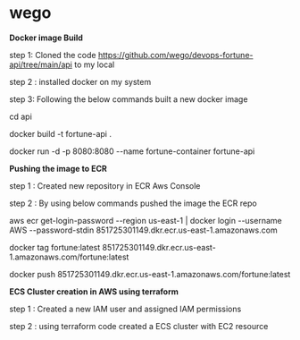 # wego

**Docker image Build**

step 1: Cloned the code https://github.com/wego/devops-fortune-api/tree/main/api  to my local

step 2 : installed docker on my system

step 3: Following the below commands built a new docker image

cd api

docker build -t fortune-api .

docker run -d -p 8080:8080  --name fortune-container fortune-api

**Pushing the image to ECR**

step 1 : Created new repository in ECR Aws Console

step 2 : By using below commands pushed the image the ECR repo

aws ecr get-login-password --region us-east-1 | docker login --username AWS --password-stdin 851725301149.dkr.ecr.us-east-1.amazonaws.com

docker tag fortune:latest 851725301149.dkr.ecr.us-east-1.amazonaws.com/fortune:latest

docker push 851725301149.dkr.ecr.us-east-1.amazonaws.com/fortune:latest

**ECS Cluster creation in AWS using terraform**

step 1 : Created a new IAM user and assigned IAM permissions

step 2 : using terraform code created a ECS cluster with EC2 resource
